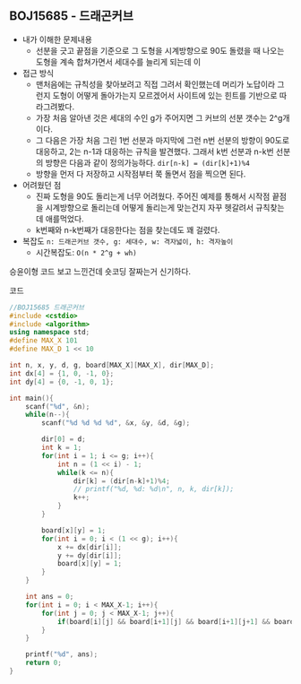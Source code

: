 ## BOJ15685 - 드래곤커브

- 내가 이해한 문제내용
  - 선분을 긋고 끝점을 기준으로 그 도형을 시계방향으로 90도 돌렸을 때 나오는 도형을 계속 합쳐가면서 세대수를 늘리게 되는데 이 
- 접근 방식
  - 맨처음에는 규칙성을 찾아보려고 직접 그려서 확인했는데 머리가 노답이라 그런지 도형이 어떻게 돌아가는지 모르겠어서 사이트에 있는 힌트를 기반으로 따라그려봤다.
  - 가장 처음 알아낸 것은 세대의 수인 g가 주어지면 그 커브의 선분 갯수는 2^g개이다.
  - 그 다음은 가장 처음 그린 1번 선분과 마지막에 그런 n번 선분의 방향이 90도로 대응하고, 2는 n-1과 대응하는 규칙을 발견했다. 그래서 k번 선분과 n-k번 선분의 방향은 다음과 같이 정의가능하다. `dir[n-k] = (dir[k]+1)%4`
  - 방향을 먼저 다 저장하고 시작점부터 쭉 돌면서 점을 찍으면 된다.
- 어려웠던 점
  - 진짜 도형을 90도 돌리는게 너무 어려웠다. 주어진 예제를 통해서 시작점 끝점을 시계방향으로 돌리는데 어떻게 돌리는게 맞는건지 자꾸 헷갈려서 규칙찾는데 애를먹었다.
  - k번째와 n-k번째가 대응한다는 점을 찾는데도 꽤 걸렸다.
- 복잡도 `n: 드래곤커브 갯수, g: 세대수, w: 격자넓이, h: 격자높이`
  - 시간복잡도:  `O(n * 2^g + wh)`

승윤이형 코드 보고 느낀건데 숏코딩 잘짜는거 신기하다.



코드

```c++
//BOJ15685 드래곤커브
#include <cstdio>
#include <algorithm>
using namespace std;
#define MAX_X 101
#define MAX_D 1 << 10

int n, x, y, d, g, board[MAX_X][MAX_X], dir[MAX_D];
int dx[4] = {1, 0, -1, 0};
int dy[4] = {0, -1, 0, 1};

int main(){
    scanf("%d", &n);
    while(n--){
        scanf("%d %d %d %d", &x, &y, &d, &g);

        dir[0] = d;
        int k = 1;
        for(int i = 1; i <= g; i++){
            int n = (1 << i) - 1;
            while(k <= n){
                dir[k] = (dir[n-k]+1)%4;
                // printf("%d, %d: %d\n", n, k, dir[k]);
                k++;
            }
        }

        board[x][y] = 1;
        for(int i = 0; i < (1 << g); i++){
            x += dx[dir[i]];
            y += dy[dir[i]];
            board[x][y] = 1;
        }        
    }

    int ans = 0;
    for(int i = 0; i < MAX_X-1; i++){
        for(int j = 0; j < MAX_X-1; j++){
            if(board[i][j] && board[i+1][j] && board[i+1][j+1] && board[i][j+1]) ans++; 
        }
    }

    printf("%d", ans);
    return 0;
}
```

